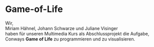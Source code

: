 # Game-of-Life

Wir,  
Miriam Hähnel, Johann Schwarze und Juliane Visinger  
haben für unseren Multimedia Kurs als Abschlussprojekt die Aufgabe,  
Conways **Game of Life** zu programmieren und zu visualisieren.  
